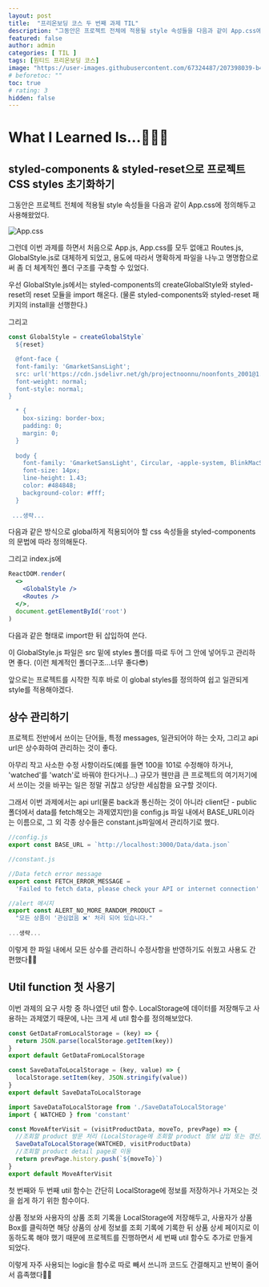 ```yaml
---
layout: post
title:  "프리온보딩 코스 두 번째 과제 TIL"
description: "그동안은 프로젝트 전체에 적용될 style 속성들을 다음과 같이 App.css에 정의해두고 사용해왔었다. 그런데 이번 과제를 하면서 처음으로 App.js, App.css를 모두 없애고 Routes.js, GlobalStyle.js로 대체하게 되었고, 용도에 따라서 명확하게 파일을 나누고 명명함으로써 좀 더 체계적인 폴더 구조를 구축할 수 있었다."
featured: false
author: admin
categories: [ TIL ]
tags: [원티드 프리온보딩 코스]
image: "https://user-images.githubusercontent.com/67324487/207398039-b44616bc-2eba-4e66-825d-f059e825aca6.png"
# beforetoc: ""
toc: true
# rating: 3
hidden: false
---
```

# What I Learned Is...👩🏻‍💻
## styled-components & styled-reset으로 프로젝트 CSS styles 초기화하기
그동안은 프로젝트 전체에 적용될 style 속성들을 다음과 같이 App.css에 정의해두고 사용해왔었다.

![App.css](https://images.velog.io/images/carmine/post/3e9f5e9a-8945-4f90-beff-0ad6c2c602be/image.png)

그런데 이번 과제를 하면서 처음으로 App.js, App.css를 모두 없애고 Routes.js, GlobalStyle.js로 대체하게 되었고, 용도에 따라서 명확하게 파일을 나누고 명명함으로써 좀 더 체계적인 폴더 구조를 구축할 수 있었다. 

우선 GlobalStyle.js에서는 styled-components의 createGlobalStyle와 styled-reset의 reset 모듈을 import 해온다. (물론 styled-components와 styled-reset 패키지의 install을 선행한다.)

그리고 
```jsx
const GlobalStyle = createGlobalStyle`
  ${reset}

  @font-face {
  font-family: 'GmarketSansLight';
  src: url('https://cdn.jsdelivr.net/gh/projectnoonnu/noonfonts_2001@1.1/GmarketSansLight.woff') format('woff');
  font-weight: normal;
  font-style: normal;
}

  * {
    box-sizing: border-box;
    padding: 0;
    margin: 0;  
  }
  
  body {
    font-family: 'GmarketSansLight', Circular, -apple-system, BlinkMacSystemFont, Roboto, Helvetica Neue, sans-serif;
    font-size: 14px;
    line-height: 1.43;
    color: #484848;
    background-color: #fff;
  }
  
 ...생략...  
```
다음과 같은 방식으로 global하게 적용되어야 할 css 속성들을 styled-components의 문법에 따라 정의해둔다. 

그리고 index.js에 
```jsx
ReactDOM.render(
  <>
    <GlobalStyle />
    <Routes />
  </>,
  document.getElementById('root')
)
```
다음과 같은 형태로 import한 뒤 삽입하여 쓴다.

이 GlobalStyle.js 파일은 src 밑에 styles 폴더를 따로 두어 그 안에 넣어두고 관리하면 좋다. (이런 체계적인 폴더구조...너무 좋다😎)

앞으로는 프로젝트를 시작한 직후 바로 이 global styles를 정의하여 쉽고 일관되게 style를 적용해야겠다.

## 상수 관리하기
프로젝트 전반에서 쓰이는 단어들, 특정 messages, 일관되어야 하는 숫자, 그리고 api url은 상수화하여 관리하는 것이 좋다. 

아무리 작고 사소한 수정 사항이라도(예를 들면 100을 101로 수정해야 하거나, 'watched'를 'watch'로 바꿔야 한다거나...) 규모가 웬만큼 큰 프로젝트의 여기저기에서 쓰이는 것을 바꾸는 일은 정말 귀찮고 상당한 세심함을 요구할 것이다. 

그래서 이번 과제에서는 api url(물론 back과 통신하는 것이 아니라 client단 - public 폴더에서 data를 fetch해오는 과제였지만)을 config.js 파일 내에서 BASE_URL이라는 이름으로, 그 외 각종 상수들은 constant.js파일에서 관리하기로 했다. 

```jsx
//config.js
export const BASE_URL = `http://localhost:3000/Data/data.json`
```

```jsx
//constant.js

//Data fetch error message
export const FETCH_ERROR_MESSAGE =
  'Failed to fetch data, please check your API or internet connection'

//alert 메시지
export const ALERT_NO_MORE_RANDOM_PRODUCT =
  "모든 상품이 '관심없음 ❌' 처리 되어 있습니다."
  
...생략...
```
이렇게 한 파일 내에서 모든 상수를 관리하니 수정사항을 반영하기도 쉬웠고 사용도 간편했다👍🏻

## Util function 첫 사용기
이번 과제의 요구 사항 중 하나였던 util 함수. 
LocalStorage에 데이터를 저장해두고 사용하는 과제였기 때문에, 나는 크게 세 util 함수를 정의해보았다.
```jsx
const GetDataFromLocalStorage = (key) => {
  return JSON.parse(localStorage.getItem(key))
}
export default GetDataFromLocalStorage
```

```jsx
const SaveDataToLocalStorage = (key, value) => {
  localStorage.setItem(key, JSON.stringify(value))
}
export default SaveDataToLocalStorage
```

```jsx
import SaveDataToLocalStorage from './SaveDataToLocalStorage'
import { WATCHED } from 'constant'

const MoveAfterVisit = (visitProductData, moveTo, prevPage) => {
  //조회할 product 방문 처리 (LocalStorage에 조회할 product 정보 삽입 또는 갱신)
  SaveDataToLocalStorage(WATCHED, visitProductData)
  //조회할 product detail page로 이동
  return prevPage.history.push(`${moveTo}`)
}
export default MoveAfterVisit

```
첫 번째와 두 번째 util 함수는 간단히 LocalStorage에 정보를 저장하거나 가져오는 것을 쉽게 하기 위한 함수이다.

상품 정보와 사용자의 상품 조회 기록을 LocalStorage에 저장해두고, 사용자가 상품 Box를 클릭하면 해당 상품의 상세 정보를 조회 기록에 기록한 뒤 
상품 상세 페이지로 이동하도록 해야 했기 때문에 프로젝트를 진행하면서 세 번째 util 함수도 추가로 만들게 되었다. 

이렇게 자주 사용되는 logic을 함수로 따로 빼서 쓰니까 코드도 간결해지고 반복이 줄어서 흡족했다👏🏻
